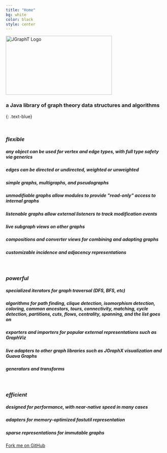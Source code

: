 ```yaml
---
title: "Home"
bg: white
color: black
style: center
---
```


<img src="img/logo.png" alt="JGraphT Logo" width="334" height="185" />

### a Java library of graph theory data structures and algorithms
{: .text-blue}

<br>

### *flexible*

##### **any object** can be used for vertex and edge types, with full **type safety** via generics
##### edges can be **directed** or **undirected**, **weighted** or **unweighted**
##### **simple graphs**, **multigraphs**, and **pseudographs**
##### **unmodifiable** graphs allow modules to provide "read-only" access to internal graphs
##### **listenable** graphs allow external listeners to track modification events
##### live **subgraph** views on other graphs
##### **compositions** and **converter views** for combining and adapting graphs
##### **customizable** incidence and adjacency representations

<br>

### *powerful*
##### specialized **iterators** for graph traversal (**DFS**, **BFS**, etc)
##### **algorithms** for path finding, clique detection, isomorphism detection, coloring, common ancestors, tours, connectivity, matching, cycle detection, partitions, cuts, flows, centrality, spanning, **and the list goes on**
##### **exporters** and **importers** for popular external representations such as GraphViz
##### **live adapters** to other graph libraries such as **JGraphX visualization** and **Guava Graphs**
##### **generators** and **transforms**

<br>

### *efficient*
##### designed for performance, with **near-native** speed in many cases
##### adapters for memory-optimized **fastutil** representation
##### **sparse** representations for immutable graphs

<span id="forkongithub">
  <a href="{{ site.source_link }}" class="bg-blue">
    Fork me on GitHub
  </a>
</span>
